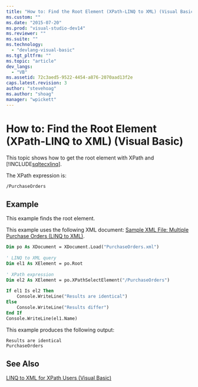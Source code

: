 ```yaml
---
title: "How to: Find the Root Element (XPath-LINQ to XML) (Visual Basic) | Microsoft Docs"
ms.custom: ""
ms.date: "2015-07-20"
ms.prod: "visual-studio-dev14"
ms.reviewer: ""
ms.suite: ""
ms.technology: 
  - "devlang-visual-basic"
ms.tgt_pltfrm: ""
ms.topic: "article"
dev_langs: 
  - "VB"
ms.assetid: 72c3aed5-9522-4454-a876-2070aad13f2e
caps.latest.revision: 3
author: "stevehoag"
ms.author: "shoag"
manager: "wpickett"
---
```

# How to: Find the Root Element (XPath-LINQ to XML) (Visual Basic)
This topic shows how to get the root element with XPath and [!INCLUDE[sqltecxlinq](../../../../csharp/programming-guide/concepts/linq/includes/sqltecxlinq_md.md)].  
  
 The XPath expression is:  
  
 `/PurchaseOrders`  
  
## Example  
 This example finds the root element.  
  
 This example uses the following XML document: [Sample XML File: Multiple Purchase Orders (LINQ to XML)](../../../../visual-basic/programming-guide/concepts/linq/sample-xml-file-multiple-purchase-orders-linq-to-xml.md).  
  
```vb  
Dim po As XDocument = XDocument.Load("PurchaseOrders.xml")  
  
' LINQ to XML query  
Dim el1 As XElement = po.Root  
  
' XPath expression  
Dim el2 As XElement = po.XPathSelectElement("/PurchaseOrders")  
  
If el1 Is el2 Then  
    Console.WriteLine("Results are identical")  
Else  
    Console.WriteLine("Results differ")  
End If  
Console.WriteLine(el1.Name)  
```  
  
 This example produces the following output:  
  
```  
Results are identical  
PurchaseOrders  
```  
  
## See Also  
 [LINQ to XML for XPath Users (Visual Basic)](../../../../visual-basic/programming-guide/concepts/linq/linq-to-xml-for-xpath-users.md)